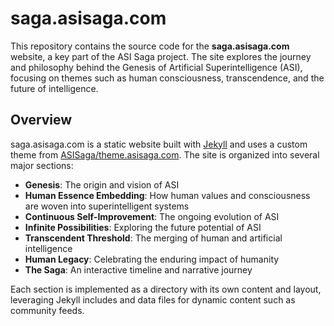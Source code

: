 # saga.asisaga.com

This repository contains the source code for the **saga.asisaga.com** website, a key part of the ASI Saga project. The site explores the journey and philosophy behind the Genesis of Artificial Superintelligence (ASI), focusing on themes such as human consciousness, transcendence, and the future of intelligence.

## Overview

saga.asisaga.com is a static website built with [Jekyll](https://jekyllrb.com/) and uses a custom theme from [ASISaga/theme.asisaga.com](https://github.com/ASISaga/theme.asisaga.com). The site is organized into several major sections:

- **Genesis**: The origin and vision of ASI
- **Human Essence Embedding**: How human values and consciousness are woven into superintelligent systems
- **Continuous Self-Improvement**: The ongoing evolution of ASI
- **Infinite Possibilities**: Exploring the future potential of ASI
- **Transcendent Threshold**: The merging of human and artificial intelligence
- **Human Legacy**: Celebrating the enduring impact of humanity
- **The Saga**: An interactive timeline and narrative journey

Each section is implemented as a directory with its own content and layout, leveraging Jekyll includes and data files for dynamic content such as community feeds.

